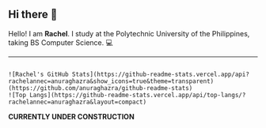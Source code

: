 ## Hi there 👋

Hello! I am **Rachel**. I study at the Polytechnic University of the Philippines, taking BS Computer Science. 💻

<hr>
<!-- https://github.com/anuraghazra/github-readme-stats -->
<code>
![Rachel's GitHub Stats](https://github-readme-stats.vercel.app/api?rachelannec=anuraghazra&show_icons=true&theme=transparent)(https://github.com/anuraghazra/github-readme-stats)
![Top Langs](https://github-readme-stats.vercel.app/api/top-langs/?rachelannec=anuraghazra&layout=compact)
</code>

<strong>CURRENTLY UNDER CONSTRUCTION</strong>
<!-- https://github.com/natemoo-re/natemoo-re/blob/master/spotify-setup-guide.md -->












<!--
**rachelannec/rachelannec** is a ✨ _special_ ✨ repository because its `README.md` (this file) appears on your GitHub profile.


Here are some ideas to get you started:

- 🔭 I’m currently working on ...
- 🌱 I’m currently learning ...
- 👯 I’m looking to collaborate on ...
- 🤔 I’m looking for help with ...
- 💬 Ask me about ...
- 📫 How to reach me: ...
- 😄 Pronouns: ...
- ⚡ Fun fact: ...
-->
